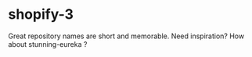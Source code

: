 # shopify-3
Great repository names are short and memorable. Need inspiration? How about stunning-eureka ?  
